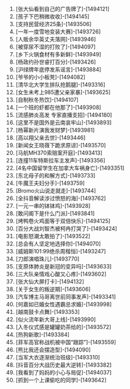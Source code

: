 
1. [张大仙看到自己的广告牌了]-[1494121]
1. [孩子下巴稍微收收]-[1494145]
1. [支持民营经济25条]-[1493506]
1. [一年一度雪地变装大赛]-[1493726]
1. [人贩余华英丈夫落网]-[1493946]
1. [被穿尿不湿的打败了]-[1494097]
1. [乡下火锅食材有多新鲜]-[1493949]
1. [杨政约孙世睿打百分]-[1493426]
1. [沪绿牌年底停发系谣言]-[1493884]
1. [爷爷的小小板凳]-[1494082]
1. [清华北大学生排队抢鹅腿]-[1493316]
1. [女生未考上985遭父亲家暴]-[1493625]
1. [自制秋冬热饮]-[1494107]
1. [一个班的虾都在他那了]-[1493908]
1. [流感肺炎高发 专家直播支招]-[1494180]
1. [这里不是国外是云南哀牢山]-[1493893]
1. [杨幂新片演我发财梦]-[1493981]
1. [高以翔父亲去世]-[1493446]
1. [新闻女王晓薇下跪求原谅]-[1493570]
1. [马航MH370索赔案开庭]-[1493413]
1. [连撞11车特斯拉车主发声]-[1493356]
1. [4名中国留学生在加拿大车祸身亡]-[1493351]
1. [东北母子的和解方式]-[1493733]
1. [牛魔王夫妇分手]-[1493759]
1. [Bromo火山说走就走]-[1493744]
1. [全抖音解读涉过愤怒的海]-[1493762]
1. [一元一串的钵钵鸡]-[1493928]
1. [敢问阁下是什么门派]-[1493841]
1. [烤鸭卷火鸡面等于双倍快乐]-[1494125]
1. [百分大战刘智杰被柯冉打哭了]-[1493424]
1. [电影怒潮太敢拍了]-[1493522]
1. [总会有人坚定地选择你]-[1494070]
1. [威姆斯101:99绝杀周楷恒]-[1493247]
1. [刀郎演唱珠儿]-[1493770]
1. [支原体肺炎是新冠的变异吗]-[1493633]
1. [三大队亲情戏心酸又心疼]-[1493602]
1. [张大仙大屏打卡]-[1494132]
1. [关于女生的叛逆期]-[1493606]
1. [汽车博主马哥离世前同事发声]-[1493341]
1. [何嘉如已婚女性遇霸总求婚]-[1493998]
1. [越南鼓卡点舞]-[1493353]
1. [似火流年新大哥上线]-[1493990]
1. [入冬仪式感是罐罐奶茶给的]-[1493572]
1. [热狗新歌]-[1493384]
1. [菲军高官称战机被中国“跟踪”]-[1493559]
1. [熊比我还会摆造型]-[1494090]
1. [当军大衣逐渐统治班级]-[1493310]
1. [抖音百分大战历史最大逆转]-[1493382]
1. [我看到了妈妈的小心与局促]-[1494037]
1. [抓到一个上课偷吃的同学]-[1493642]